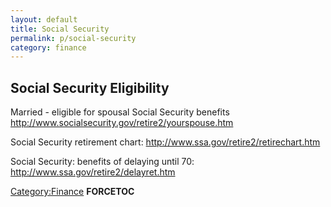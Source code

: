 ```yaml
---
layout: default
title: Social Security
permalink: p/social-security
category: finance
---
```


Social Security Eligibility
---------------------------

Married - eligible for spousal Social Security benefits <http://www.socialsecurity.gov/retire2/yourspouse.htm>

Social Security retirement chart: <http://www.ssa.gov/retire2/retirechart.htm>

Social Security: benefits of delaying until 70: <http://www.ssa.gov/retire2/delayret.htm>

[Category:Finance](/Category:Finance "wikilink") __FORCETOC__
